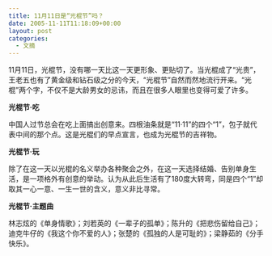 ```yaml
---
title: 11月11日是“光棍节”吗？
date: 2005-11-11T11:18:09+00:00
layout: post
categories:
  - 文摘
---
```


11月11日，光棍节，没有哪一天比这一天更形象、更贴切了。当光棍成了“光贵”，王老五也有了黄金级和钻石级之分的今天，“光棍节”自然而然地流行开来。“光棍”两个字，不仅不是大龄男女的忌讳，而且在很多人眼里也变得可爱了许多。

**光棍节·吃**

中国人过节总会在吃上面搞出创意来。四根油条就是“11·11”的四个“1”，包子就代表中间的那个点。这是光棍们的早点宣言，也成为光棍节的吉祥物。

**光棍节·玩**

除了在这一天以光棍的名义举办各种聚会之外，在这一天选择结婚、告别单身生活，是一项格外有创意的举动。认为从此后生活有了180度大转弯，同是四个“1”却取其一心一意、一生一世的含义，意义非比寻常。

**光棍节·主题曲**

林志炫的《单身情歌》；刘若英的《一辈子的孤单》；陈升的《把悲伤留给自己》；迪克牛仔的《我这个你不爱的人》；张楚的《孤独的人是可耻的》；梁静茹的《分手快乐》。